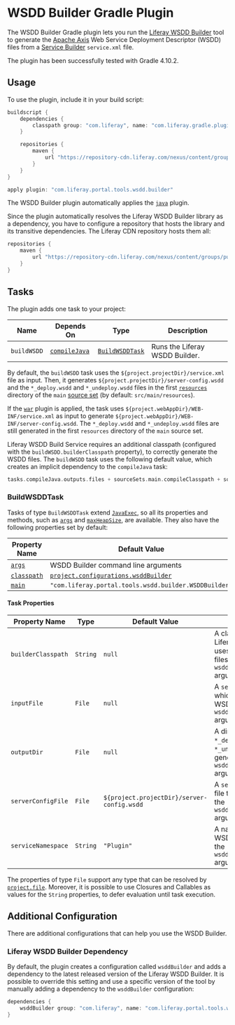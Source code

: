 # WSDD Builder Gradle Plugin [](id=wsdd-builder-gradle-plugin)

The WSDD Builder Gradle plugin lets you run the [Liferay WSDD Builder](https://github.com/liferay/liferay-portal/tree/master/modules/util/portal-tools-wsdd-builder)
tool to generate the [Apache Axis](http://axis.apache.org/axis/) Web Service
Deployment Descriptor (WSDD) files from a [Service Builder](/docs/7-2/frameworks/-/knowledge_base/f/what-is-service-builder)
`service.xml` file.

The plugin has been successfully tested with Gradle 4.10.2.

## Usage [](id=usage)

To use the plugin, include it in your build script:

```gradle
buildscript {
    dependencies {
        classpath group: "com.liferay", name: "com.liferay.gradle.plugins.wsdd.builder", version: "1.0.13"
    }

    repositories {
        maven {
            url "https://repository-cdn.liferay.com/nexus/content/groups/public"
        }
    }
}

apply plugin: "com.liferay.portal.tools.wsdd.builder"
```

The WSDD Builder plugin automatically applies the [`java`](https://docs.gradle.org/current/userguide/java_plugin.html)
plugin.

Since the plugin automatically resolves the Liferay WSDD Builder library as a
dependency, you have to configure a repository that hosts the library and its
transitive dependencies. The Liferay CDN repository hosts them all:

```gradle
repositories {
    maven {
        url "https://repository-cdn.liferay.com/nexus/content/groups/public"
	}
}
```

## Tasks [](id=tasks)

The plugin adds one task to your project:

Name | Depends On | Type | Description
---- | ---------- | ---- | -----------
`buildWSDD` | [`compileJava`](https://docs.gradle.org/current/userguide/java_plugin.html#sec:compile) | [`BuildWSDDTask`](#buildwsddtask) | Runs the Liferay WSDD Builder.

By default, the `buildWSDD` task uses the `${project.projectDir}/service.xml`
file as input. Then, it generates `${project.projectDir}/server-config.wsdd` and
the `*_deploy.wsdd` and `*_undeploy.wsdd` files in the first [`resources`](https://docs.gradle.org/current/dsl/org.gradle.api.tasks.SourceSet.html#org.gradle.api.tasks.SourceSet:resources)
directory of the `main` [source set](https://docs.gradle.org/current/userguide/java_plugin.html#N1503E)
(by default: `src/main/resources`).

If the [`war`](https://docs.gradle.org/current/userguide/war_plugin.html)
plugin is applied, the task uses `${project.webAppDir}/WEB-INF/service.xml` as
input to generate `${project.webAppDir}/WEB-INF/server-config.wsdd`. The
`*_deploy.wsdd` and `*_undeploy.wsdd` files are still generated in the first
`resources` directory of the `main` source set.

Liferay WSDD Build Service requires an additional classpath (configured with the
`buildWSDD.builderClasspath` property), to correctly generate the WSDD files.
The `buildWSDD` task uses the following default value, which creates an implicit
dependency to the `compileJava` task:

```gradle
tasks.compileJava.outputs.files + sourceSets.main.compileClasspath + sourceSets.main.runtimeClasspath
```

### BuildWSDDTask [](id=buildwsddtask)

Tasks of type `BuildWSDDTask` extend [`JavaExec`](https://docs.gradle.org/current/dsl/org.gradle.api.tasks.JavaExec.html),
so all its properties and methods, such as [`args`](https://docs.gradle.org/current/dsl/org.gradle.api.tasks.JavaExec.html#org.gradle.api.tasks.JavaExec:args\(java.lang.Iterable\))
and [`maxHeapSize`](https://docs.gradle.org/current/dsl/org.gradle.api.tasks.JavaExec.html#org.gradle.api.tasks.JavaExec:maxHeapSize),
are available. They also have the following properties set by default:

Property Name | Default Value
------------- | -------------
[`args`](https://docs.gradle.org/current/dsl/org.gradle.api.tasks.JavaExec.html#org.gradle.api.tasks.JavaExec:args) | WSDD Builder command line arguments
[`classpath`](https://docs.gradle.org/current/dsl/org.gradle.api.tasks.JavaExec.html#org.gradle.api.tasks.JavaExec:classpath) | [`project.configurations.wsddBuilder`](#liferay-wsdd-builder-dependency)
[`main`](https://docs.gradle.org/current/dsl/org.gradle.api.tasks.JavaExec.html#org.gradle.api.tasks.JavaExec:main) | `"com.liferay.portal.tools.wsdd.builder.WSDDBuilder"`

#### Task Properties [](id=task-properties)

Property Name | Type | Default Value | Description
------------- | ---- | ------------- | -----------
`builderClasspath` | `String` | `null` | A classpath that the Liferay WSDD Builder uses to generate WSDD files. It sets the `wsdd.class.path` argument.
`inputFile` | `File` | `null` | A `service.xml` from which to generate the WSDD files. It sets the `wsdd.input.file` argument.
`outputDir` | `File` | `null` | A directory where the `*_deploy.wsdd` and `*_undeploy.wsdd` files are generated. It sets the `wsdd.output.path` argument.
`serverConfigFile` | `File` | `${project.projectDir}/server-config.wsdd` | A `server-config.wsdd` file to generate. It sets the `wsdd.server.config.file` argument.
`serviceNamespace` | `String` | `"Plugin"` | A namespace for the WSDD Service. It sets the `wsdd.service.namespace` argument.

The properties of type `File` support any type that can be resolved by [`project.file`](https://docs.gradle.org/current/dsl/org.gradle.api.Project.html#org.gradle.api.Project:file\(java.lang.Object\)).
Moreover, it is possible to use Closures and Callables as values for the
`String` properties, to defer evaluation until task execution.

## Additional Configuration [](id=additional-configuration)

There are additional configurations that can help you use the WSDD Builder.

### Liferay WSDD Builder Dependency [](id=liferay-wsdd-builder-dependency)

By default, the plugin creates a configuration called `wsddBuilder` and adds a
dependency to the latest released version of the Liferay WSDD Builder. It is
possible to override this setting and use a specific version of the tool by
manually adding a dependency to the `wsddBuilder` configuration:

```gradle
dependencies {
    wsddBuilder group: "com.liferay", name: "com.liferay.portal.tools.wsdd.builder", version: "1.0.10"
}
```
